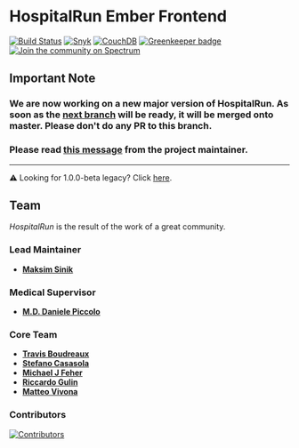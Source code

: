 # HospitalRun Ember Frontend

[![Build Status](https://travis-ci.com/HospitalRun/hospitalrun-frontend.svg?branch=master)](https://travis-ci.com/HospitalRun/hospitalrun-frontend) [![Snyk](https://snyk.io/test/github/hospitalrun/hospitalrun-frontend/badge.svg)](https://snyk.io/test/github/hospitalrun/hospitalrun-frontend) [![CouchDB](https://img.shields.io/badge/couchdb-1.x-green.svg)](http://couchdb.apache.org/) [![Greenkeeper badge](https://badges.greenkeeper.io/stukalin/hospitalrun-frontend.svg)](https://greenkeeper.io/) [![Join the community on Spectrum](https://withspectrum.github.io/badge/badge.svg)](https://spectrum.chat/hospitalrun)

## Important Note

### We are now working on a new major version of HospitalRun. As soon as the [next branch](https://github.com/HospitalRun/hospitalrun-frontend/tree/next) will be ready, it will be merged onto master. Please don't do any PR to this branch.

### Please read [this message](https://twitter.com/HospitalRun/status/1159428978790338561) from the project maintainer.

<hr />

:warning: Looking for 1.0.0-beta legacy? Click [here](https://github.com/HospitalRun/hospitalrun-frontend/blob/1.0.0-beta/INSTALLATION_GUIDE.md).

## Team

_HospitalRun_ is the result of the work of a great community.

### Lead Maintainer

- [**Maksim Sinik**](https://github.com/fox1t)

### Medical Supervisor

- [**M.D. Daniele Piccolo**](https://github.com/daninucleode)

### Core Team

- [**Travis Boudreaux**](https://github.com/tjboudreaux)
- [**Stefano Casasola**](https://github.com/irvelervel)
- [**Michael J Feher**](https://github.com/PhearZero)
- [**Riccardo Gulin**](https://github.com/bazuzu666)
- [**Matteo Vivona**](https://github.com/tehKapa)

### Contributors

[![Contributors](https://opencollective.com/hospitalrun/contributors.svg?width=960&button=false)](https://github.com/HospitalRun/hospitalrun-server/graphs/contributors)

